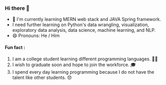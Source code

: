 ### Hi there 👋
- 🌱 I'm currently learning MERN web stack and JAVA Spring framework. 
- I need further learning on Python's data wrangling, visualization, exploratory data analysis, data science, machine learning, and NLP.
- 😄 Pronouns: He / Him

#### Fun fact :
   1. I am a college student learning different programming languages. 👨‍💻
   1. I wish to graduate soon and hope to join the workforce. 🎓
   1. I spend every day learning programming because I do not have the talent like other students. 😞
  
<!--
**draven06/draven06** is a ✨ _particular_ ✨ repository because its `README.md` (this file) appears on your GitHub profile.

Here are some ideas to get you started:

- 🌱 I'm currently learning Python's Data Wrangling, Visualization, Exploratory Data Analysis, Data Science, and Natural Language Processing.
- 😄 Pronouns: He / Him
- ⚡ Fun fact: 
      I am a college student learning different programming languages. 👨‍💻
      I wish to graduate this year and hope to join the workforce. 🎓
      I spend every day learning programming because I do not have the talent like other students. 😞
-->
